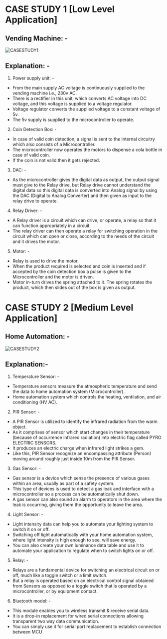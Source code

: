 # CASE STUDY 1 [Low Level Application]
## Vending Machine: -

![CASESTUDY1](https://user-images.githubusercontent.com/98537406/154840002-83c7c161-f23a-4695-afa8-3ab9570ed1a5.png)

## Explanation: -

1.	Power supply unit: -
-	From the main supply AC voltage is continuously supplied to the vending machine i.e., 230v AC.
-	There is a rectifier in this unit, which converts AC voltage into DC voltage, and this voltage is supplied to a voltage regulator.
-	Voltage regulator converts the supplied voltage to a constant voltage of 5v.
-	The 5v supply is supplied to the microcontroller to operate.

2.	Coin Detection Box: -
-	In case of valid coin detection, a signal is sent to the internal circuitry which also consists of a Microcontroller.
-	The microcontroller now operates the motors to dispense a cola bottle in case of valid coin.
-	If the coin is not valid then it gets rejected.

3.	DAC: -
- As the microcontroller gives the digital data as output, the output signal must give to the Relay drive, but Relay drive cannot understand the digital data so this digital data is converted into Analog signal by using the DAC (Digital to Analog Converter) and then given as input to the relay drive to operate.

4.	Relay Driver: -
- A Relay driver is a circuit which can drive, or operate, a relay so that it can function appropriately in a circuit.
-	The relay driver can then operate a relay for switching operation in the circuit which can open or close, according to the needs of the circuit and it drives the motor.

5.	Motor: -
-	Relay is used to drive the motor. 
-	When the product required is selected and coin is inserted and if accepted by the coin detection box a pulse is given to the Microcontroller and the motor is driven.
-	Motor in-turn drives the spring attached to it. The spring rotates the product, which then slides out of the box is given as output.


# CASE STUDY 2 [Medium Level Application]

## Home Automation: -

![CASESTUDY2](https://user-images.githubusercontent.com/98537406/154840277-d584325c-6a37-4016-b932-05b184bb54a0.png)

## Explanation:-

1.	Temperature Sensor: -
-	Temperature sensors measure the atmospheric temperature and send the data to home automation system (Microcontroller).
-	Home automation system which controls the heating, ventilation, and air conditioning (HV AC).

2.	PIR Sensor: -
-	A PIR Sensor is utilized to identify the infrared radiation from the warm object.
-	As it comprises of sensor which start changes in their temperature (because of occurrence infrared radiation) into electric flag called PYRO ELECTRIC SENSORS.
-	It produces an electric charge when infrared light strikes a gem.
-	Like this, PIR Sensor recognize an encompassing attribute (Person) moving around roughly just inside 10m from the PIR Sensor.

3.	Gas Sensor: -
-	Gas sensor is a device which sense the presence of various gases within an area, usually as part of a safety system.
-	This type of devices is used to detect a gas leak and interface with a microcontroller so a process can be automatically shut down.
-	A gas sensor can also sound an alarm to operators in the area where the leak is occurring, giving them the opportunity to leave the area.

4.	Light Sensor: -
-	Light intensity data can help you to automate your lighting system to switch it on or off.
-	 Switching off light automatically with your home automation system, where light intensity is high enough to see, will save energy. 
-	You can also create your own luminance data table and use it to automate your application to regulate when to switch lights on or off.

5.	Relay: -
-	Relays are a fundamental device for switching an electrical circuit on or off, much like a toggle switch or a limit switch. 
-	But a relay is operated based on an electrical control signal obtained from Sensors as opposed to a toggle switch that is operated by a microcontroller, or by equipment contact.

6.	Bluetooth model: -
-	This module enables you to wireless transmit & receive serial data.
-	 It is a drop-in replacement for wired serial connections allowing transparent two way data communication. 
-	You can simply use it for serial port replacement to establish connection between MCU



